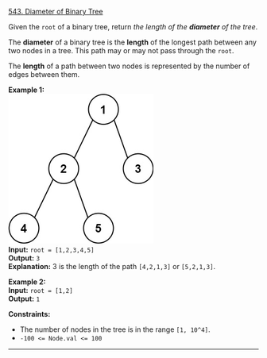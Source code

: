 [543. Diameter of Binary Tree](https://leetcode.com/problems/diameter-of-binary-tree/)

Given the `root` of a binary tree, return _the length of the **diameter** of the tree_.

The **diameter** of a binary tree is the **length** of the longest path between any two nodes in a tree. This path may or may not pass through the `root`.

The **length** of a path between two nodes is represented by the number of edges between them.

**Example 1:**  
![](!assets/attachments/Pasted%20image%2020240227111645.png)  
**Input:** `root = [1,2,3,4,5]`  
**Output:** `3`  
**Explanation:** 3 is the length of the path `[4,2,1,3]` or `[5,2,1,3]`.

**Example 2:**  
**Input:** `root = [1,2]`  
**Output:** `1`  

**Constraints:**
- The number of nodes in the tree is in the range `[1, 10^4]`.
- `-100 <= Node.val <= 100`

---

